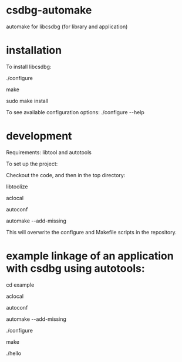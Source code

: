 # csdbg-automake
automake for libcsdbg (for library and application)

# installation
To install libcsdbg:

./configure

make

sudo make install

To see available configuration options:
./configure --help

# development
Requirements: libtool and autotools

To set up the project:

Checkout the code, and then in the top directory:

libtoolize

aclocal

autoconf

automake --add-missing

This will overwrite the configure and Makefile scripts in the repository.

# example linkage of an application with csdbg using autotools:

cd example

aclocal

autoconf

automake --add-missing

./configure

make

./hello



